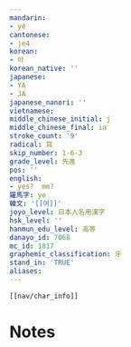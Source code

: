```yaml
---
mandarin:
- yé
cantonese:
- je4
korean:
- 야
korean_native: ''
japanese:
- YA
- JA
japanese_nanori: ''
vietnamese:
middle_chinese_initial: j
middle_chinese_final: ia
stroke_count: '9'
radical: 耳
skip_number: 1-6-3
grade_level: 先進
pos: ''
english:
- yes?  mm?
羅馬字: ye
韓文: '[[여]]'
joyo_level: 日本人名用漢字
hsk_level: ''
hanmun_edu_level: 高等
danayo_id: 7068
mc_id: 1817
graphemic_classification: 牙
stand_in: 'TRUE'
aliases:
---
```

```meta-bind-embed
[[nav/char_info]]
```

# Notes
